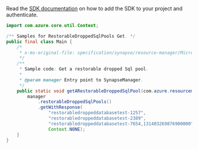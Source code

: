 Read the [SDK documentation](https://github.com/Azure/azure-sdk-for-java/blob/azure-resourcemanager-synapse_1.0.0-beta.4/sdk/synapse/azure-resourcemanager-synapse/README.md) on how to add the SDK to your project and authenticate.

```java
import com.azure.core.util.Context;

/** Samples for RestorableDroppedSqlPools Get. */
public final class Main {
    /*
     * x-ms-original-file: specification/synapse/resource-manager/Microsoft.Synapse/stable/2021-06-01/examples/RestorableDroppedSqlPoolGet.json
     */
    /**
     * Sample code: Get a restorable dropped Sql pool.
     *
     * @param manager Entry point to SynapseManager.
     */
    public static void getARestorableDroppedSqlPool(com.azure.resourcemanager.synapse.SynapseManager manager) {
        manager
            .restorableDroppedSqlPools()
            .getWithResponse(
                "restorabledroppeddatabasetest-1257",
                "restorabledroppeddatabasetest-2389",
                "restorabledroppeddatabasetest-7654,131403269876900000",
                Context.NONE);
    }
}
```
